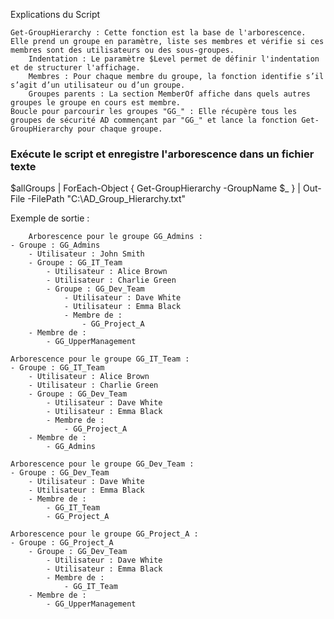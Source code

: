 Explications du Script

    Get-GroupHierarchy : Cette fonction est la base de l'arborescence. Elle prend un groupe en paramètre, liste ses membres et vérifie si ces membres sont des utilisateurs ou des sous-groupes.
        Indentation : Le paramètre $Level permet de définir l'indentation et de structurer l'affichage.
        Membres : Pour chaque membre du groupe, la fonction identifie s’il s’agit d’un utilisateur ou d’un groupe.
        Groupes parents : La section MemberOf affiche dans quels autres groupes le groupe en cours est membre.
    Boucle pour parcourir les groupes "GG_" : Elle récupère tous les groupes de sécurité AD commençant par "GG_" et lance la fonction Get-GroupHierarchy pour chaque groupe.

### Exécute le script et enregistre l'arborescence dans un fichier texte
$allGroups | ForEach-Object { Get-GroupHierarchy -GroupName $_ } | Out-File -FilePath "C:\AD_Group_Hierarchy.txt"

Exemple de sortie : 

        Arborescence pour le groupe GG_Admins :
    - Groupe : GG_Admins
        - Utilisateur : John Smith
        - Groupe : GG_IT_Team
            - Utilisateur : Alice Brown
            - Utilisateur : Charlie Green
            - Groupe : GG_Dev_Team
                - Utilisateur : Dave White
                - Utilisateur : Emma Black
                - Membre de :
                    - GG_Project_A
        - Membre de :
            - GG_UpperManagement
    
    Arborescence pour le groupe GG_IT_Team :
    - Groupe : GG_IT_Team
        - Utilisateur : Alice Brown
        - Utilisateur : Charlie Green
        - Groupe : GG_Dev_Team
            - Utilisateur : Dave White
            - Utilisateur : Emma Black
            - Membre de :
                - GG_Project_A
        - Membre de :
            - GG_Admins
    
    Arborescence pour le groupe GG_Dev_Team :
    - Groupe : GG_Dev_Team
        - Utilisateur : Dave White
        - Utilisateur : Emma Black
        - Membre de :
            - GG_IT_Team
            - GG_Project_A
    
    Arborescence pour le groupe GG_Project_A :
    - Groupe : GG_Project_A
        - Groupe : GG_Dev_Team
            - Utilisateur : Dave White
            - Utilisateur : Emma Black
            - Membre de :
                - GG_IT_Team
        - Membre de :
            - GG_UpperManagement



